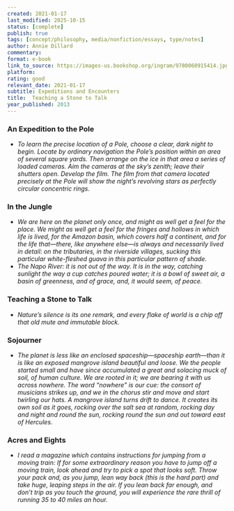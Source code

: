 ```yaml
---
created: 2021-01-17
last_modified: 2025-10-15
status: [complete]
publish: true
tags: [concept/philosophy, media/nonfiction/essays, type/notes]
author: Annie Dillard
commentary:
format: e-book
link_to_source: https://images-us.bookshop.org/ingram/9780060915414.jpg?v=enc-v1
platform: 
rating: good
relevant_date: 2021-01-17
subtitle: Expeditions and Encounters
title:  Teaching a Stone to Talk
year_published: 2013
---
```


### An Expedition to the Pole
- *To learn the precise location of a Pole, choose a clear, dark night to begin. Locate by ordinary navigation the Pole’s position within an area of several square yards. Then arrange on the ice in that area a series of loaded cameras. Aim the cameras at the sky’s zenith; leave their shutters open. Develop the film. The film from that camera located precisely at the Pole will show the night’s revolving stars as perfectly circular concentric rings.*

### In the Jungle
- *We are here on the planet only once, and might as well get a feel for the place. We might as well get a feel for the fringes and hollows in which life is lived, for the Amazon basin, which covers half a continent, and for the life that—there, like anywhere else—is always and necessarily lived in detail: on the tributaries, in the riverside villages, sucking this particular white-fleshed guava in this particular pattern of shade.*
- *The Napo River: it is not out of the way. It is in the way, catching sunlight the way a cup catches poured water; it is a bowl of sweet air, a basin of greenness, and of grace, and, it would seem, of peace.*

### Teaching a Stone to Talk
- *Nature’s silence is its one remark, and every flake of world is a chip off that old mute and immutable block.*

### Sojourner
- *The planet is less like an enclosed spaceship—spaceship earth—than it is like an exposed mangrove island beautiful and loose. We the people started small and have since accumulated a great and solacing muck of soil, of human culture. We are rooted in it; we are bearing it with us across nowhere. The word “nowhere” is our cue: the consort of musicians strikes up, and we in the chorus stir and move and start twirling our hats. A mangrove island turns drift to dance. It creates its own soil as it goes, rocking over the salt sea at random, rocking day and night and round the sun, rocking round the sun and out toward east of Hercules.*

### Acres and Eights
- *I read a magazine which contains instructions for jumping from a moving train: If for some extraordinary reason you have to jump off a moving train, look ahead and try to pick a spot that looks soft. Throw your pack and, as you jump, lean way back (this is the hard part) and take huge, leaping steps in the air. If you lean back far enough, and don’t trip as you touch the ground, you will experience the rare thrill of running 35 to 40 miles an hour.*